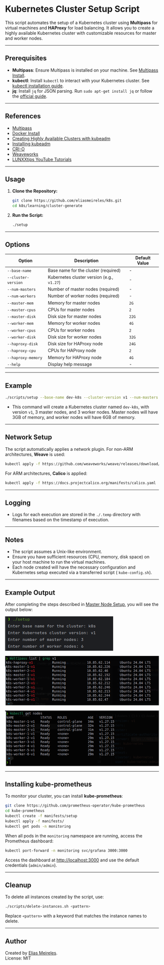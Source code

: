 # Kubernetes Cluster Setup Script

This script automates the setup of a Kubernetes cluster using **Multipass** for virtual machines and **HAProxy** for
load balancing. It allows you to create a highly available Kubernetes cluster with customizable resources for master and
worker nodes.

---

## Prerequisites

- **Multipass**: Ensure Multipass is installed on your machine. See [Multipass Install](https://multipass.run/install).
- **kubectl**: Install `kubectl` to interact with your Kubernetes cluster.
  See [kubectl installation guide](https://kubernetes.io/docs/tasks/tools/).
- **jq**: Install `jq` for JSON parsing. Run `sudo apt-get install jq` or follow
  the [official guide](https://stedolan.github.io/jq/download/).

---

## References

- [Multipass](https://multipass.run/)
- [Docker Install](https://docs.docker.com/engine/install/ubuntu/#install-using-the-convenience-script)
- [Creating Highly Available Clusters with kubeadm](https://v1-27.docs.kubernetes.io/docs/setup/production-environment/tools/kubeadm/high-availability/)
- [Installing kubeadm](https://v1-27.docs.kubernetes.io/docs/setup/production-environment/tools/kubeadm/install-kubeadm/)
- [CRI-O](https://kubernetes.io/docs/setup/production-environment/container-runtimes/#cri-o)
- [Weaveworks](https://github.com/weaveworks/weave/blob/master/site/kubernetes/kube-addon.md#-installation)
- [LUNXXtips YouTube Tutorials](https://www.youtube.com/watch?v=-wbtj11Mqvk&list=PLf-O3X2-mxDnw1xBcTpy4pGkIj_CyvI7B&index=1)

---

## Usage

1. **Clone the Repository:**

   ```bash
   git clone https://github.com/eliasmeireles/k8s.git
   cd k8s/learning/cluster-generate
   ```

2. **Run the Script:**

   ```bash
   ./setup
   ```

---

## Options

| Option              | Description                                | Default Value |
|---------------------|--------------------------------------------|---------------|
| `--base-name`       | Base name for the cluster (required)       | -             |
| `--cluster-version` | Kubernetes cluster version (e.g., `v1.27`) | -             |
| `--num-masters`     | Number of master nodes (required)          | -             |
| `--num-workers`     | Number of worker nodes (required)          | -             |
| `--master-mem`      | Memory for master nodes                    | `2G`          |
| `--master-cpus`     | CPUs for master nodes                      | `2`           |
| `--master-disk`     | Disk size for master nodes                 | `22G`         |
| `--worker-mem`      | Memory for worker nodes                    | `4G`          |
| `--worker-cpus`     | CPUs for worker nodes                      | `2`           |
| `--worker-disk`     | Disk size for worker nodes                 | `32G`         |
| `--haproxy-disk`    | Disk size for HAProxy node                 | `24G`         |
| `--haproxy-cpu`     | CPUs for HAProxy node                      | `2`           |
| `--haproxy-memory`  | Memory for HAProxy node                    | `4G`          |
| `--help`            | Display help message                       | -             |

---

## Example

```bash
./scripts/setup --base-name dev-k8s --cluster-version v1 --num-masters 3 --num-workers 4 --master-mem 3G --worker-mem 6G
```

- This command will create a Kubernetes cluster named `dev-k8s`, with version `v1`, 3 master nodes, and 3 worker
  nodes. Master nodes will have 3GB of memory, and worker nodes will have 6GB of memory.

---

## Network Setup

The script automatically applies a network plugin. For non-ARM architectures, **Weave** is used:

```bash
kubectl apply -f https://github.com/weaveworks/weave/releases/download/v2.8.1/weave-daemonset-k8s.yaml
```

For ARM architectures, **Calico** is applied:

```bash
kubectl apply -f https://docs.projectcalico.org/manifests/calico.yaml
```

---

## Logging

- Logs for each execution are stored in the `./.temp` directory with filenames based on the timestamp of execution.

---

## Notes

- The script assumes a Unix-like environment.
- Ensure you have sufficient resources (CPU, memory, disk space) on your host machine to run the virtual machines.
- Each node created will have the necessary configuration and Kubernetes setup executed via a transferred script (
  `kube-config.sh`).

---

## Example Output

After completing the steps described in [Master Node Setup](#master-node-setup), you will see the output below:

![Cluster setup run example](doc/setup-execution-example.png)

![Multipass filtering created instances](doc/multipass-filter.png)

![k8s nodes](doc/k8s-nodes-info.png)

---

## Installing kube-prometheus

To monitor your cluster, you can install **kube-prometheus**:

```bash
git clone https://github.com/prometheus-operator/kube-prometheus
cd kube-prometheus
kubectl create -f manifests/setup
kubectl apply -f manifests/
kubectl get pods -n monitoring
```

When all pods in the `monitoring` namespace are running, access the Prometheus dashboard:

```bash
kubectl port-forward -n monitoring svc/grafana 3000:3000
```

Access the dashboard at [http://localhost:3000](http://localhost:3000) and use the default credentials (`admin/admin`).

---

## Cleanup

To delete all instances created by the script, use:

```bash
./scripts/delete-instances.sh <pattern>
```

Replace `<pattern>` with a keyword that matches the instance names to delete.

---

## Author

Created by [Elias Meireles](https://eliasmeireles.com/).  
License: MIT